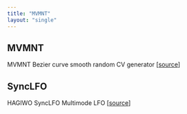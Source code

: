 ```yaml
---
title: "MVMNT"
layout: "single"
---
```


## MVMNT

MVMNT Bezier curve smooth random CV generator [[source](https://github.com/modulove/MVMNT/tree/main/Firmware/MVMNT)]


## SyncLFO


HAGIWO SyncLFO Multimode LFO [[source](https://github.com/modulove/MVMNT/tree/main/Firmware/SyncLFO)]
